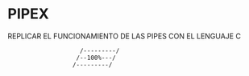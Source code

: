 # PIPEX
REPLICAR EL FUNCIONAMIENTO DE LAS PIPES CON EL LENGUAJE C

                        /---------/                                                                
                       /--100%---/                                          
                      /---------/
